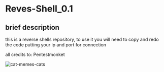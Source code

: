 # Reves-Shell_0.1

## brief description
this is a reverse shells repository, to use it you will need to copy and redo the code putting your ip and port for connection

all credits to: Pentestmonket

![cat-memes-cats](https://user-images.githubusercontent.com/68440743/233471395-3178b2e0-e50a-4028-9320-2b65bb5a0d9c.gif)

